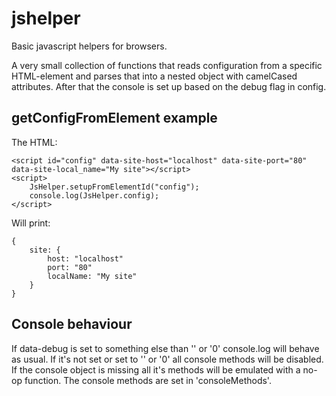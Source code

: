 jshelper
========

Basic javascript helpers for browsers.

A very small collection of functions that reads configuration from a specific HTML-element and parses that into a nested object with camelCased attributes. After that the console is set up based on the debug flag in config.

getConfigFromElement example
----------------------------

The HTML:

    <script id="config" data-site-host="localhost" data-site-port="80" data-site-local_name="My site"></script>
    <script>
        JsHelper.setupFromElementId("config");
        console.log(JsHelper.config);
    </script>


Will print:

    {
        site: {
            host: "localhost"
            port: "80"
            localName: "My site"
        }
    }

Console behaviour
-----------------

If data-debug is set to something else than '' or '0' console.log will behave as usual. If it's not set or set to '' or '0' all console methods will be disabled. If the console object is missing all it's methods will be emulated with a no-op function. The console methods are set in 'consoleMethods'.
